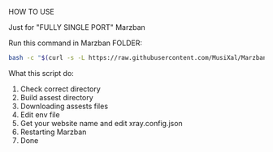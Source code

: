 HOW TO USE

Just for "FULLY SINGLE PORT" Marzban

Run this command in Marzban FOLDER:
```bash
bash -c "$(curl -s -L https://raw.githubusercontent.com/MusiXal/Marzban-Tools/main/block-iranian-site/block_iranian_sites.sh)" @ install
```

What this script do:
  1. Check correct directory
  2. Build assest directory
  3. Downloading assests files
  4. Edit env file
  5. Get your website name and edit xray.config.json
  6. Restarting Marzban
  7. Done
